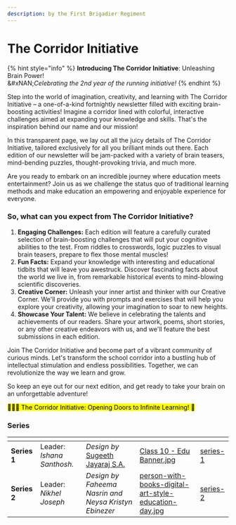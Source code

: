 ```yaml
---
description: by the First Brigadier Regiment
---
```


# The Corridor Initiative

{% hint style="info" %}
**Introducing The Corridor Initiative**: Unleashing Brain Power!\
&#xNAN;_&#x43;elebrating the 2nd year of the running initiative!_
{% endhint %}

Step into the world of imagination, creativity, and learning with The Corridor Initiative – a one-of-a-kind fortnightly newsletter filled with exciting brain-boosting activities! Imagine a corridor lined with colorful, interactive challenges aimed at expanding your knowledge and skills. That's the inspiration behind our name and our mission!

In this transparent page, we lay out all the juicy details of The Corridor Initiative, tailored exclusively for all you brilliant minds out there. Each edition of our newsletter will be jam-packed with a variety of brain teasers, mind-bending puzzles, thought-provoking trivia, and much more.

Are you ready to embark on an incredible journey where education meets entertainment? Join us as we challenge the status quo of traditional learning methods and make education an empowering and enjoyable experience for everyone.

### So, what can you expect from The Corridor Initiative?

1. **Engaging Challenges:** Each edition will feature a carefully curated selection of brain-boosting challenges that will put your cognitive abilities to the test. From riddles to crosswords, logic puzzles to visual brain teasers, prepare to flex those mental muscles!
2. **Fun Facts:** Expand your knowledge with interesting and educational tidbits that will leave you awestruck. Discover fascinating facts about the world we live in, from remarkable historical events to mind-blowing scientific discoveries.
3. **Creative Corner:** Unleash your inner artist and thinker with our Creative Corner. We'll provide you with prompts and exercises that will help you explore your creativity, allowing your imagination to soar to new heights.
4. **Showcase Your Talent:** We believe in celebrating the talents and achievements of our readers. Share your artwork, poems, short stories, or any other creative endeavors with us, and we'll feature the best submissions in each edition.

Join The Corridor Initiative and become part of a vibrant community of curious minds. Let's transform the school corridor into a bustling hub of intellectual stimulation and endless possibilities. Together, we can revolutionize the way we learn and grow.

So keep an eye out for our next edition, and get ready to take your brain on an unforgettable adventure!

<mark style="background-color:yellow;">🚪🚶🚪 The Corridor Initiative: Opening Doors to Infinite Learning! 🚪</mark>

### Series

<table data-view="cards"><thead><tr><th></th><th></th><th></th><th data-hidden data-card-cover data-type="files"></th><th data-hidden data-card-target data-type="content-ref"></th></tr></thead><tbody><tr><td><strong>Series 1</strong></td><td>Leader: <em>Ishana Santhosh.</em></td><td><em>Design by</em> <a data-mention href="https://app.gitbook.com/u/9Om3tUS42vUVpNcq3eN15t09EZU2">Sugeeth Jayaraj S.A.</a></td><td><a href="../../../../.gitbook/assets/Class 10 - Edu Banner.jpg">Class 10 - Edu Banner.jpg</a></td><td><a href="series-1/">series-1</a></td></tr><tr><td><strong>Series 2</strong></td><td>Leader: <em>Nikhel Joseph</em></td><td><em>Design by Faheema Nasrin and Neysa Kristyn Ebinezer</em></td><td><a href="../../../../.gitbook/assets/person-with-books-digital-art-style-education-day.jpg">person-with-books-digital-art-style-education-day.jpg</a></td><td><a href="series-2/">series-2</a></td></tr></tbody></table>
